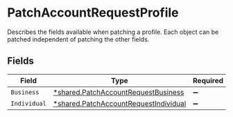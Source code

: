 # PatchAccountRequestProfile

Describes the fields available when patching a profile.
Each object can be patched independent of patching the other fields.



## Fields

| Field                                                                                                | Type                                                                                                 | Required                                                                                             | Description                                                                                          |
| ---------------------------------------------------------------------------------------------------- | ---------------------------------------------------------------------------------------------------- | ---------------------------------------------------------------------------------------------------- | ---------------------------------------------------------------------------------------------------- |
| `Business`                                                                                           | [*shared.PatchAccountRequestBusiness](../../../pkg/models/shared/patchaccountrequestbusiness.md)     | :heavy_minus_sign:                                                                                   | N/A                                                                                                  |
| `Individual`                                                                                         | [*shared.PatchAccountRequestIndividual](../../../pkg/models/shared/patchaccountrequestindividual.md) | :heavy_minus_sign:                                                                                   | N/A                                                                                                  |